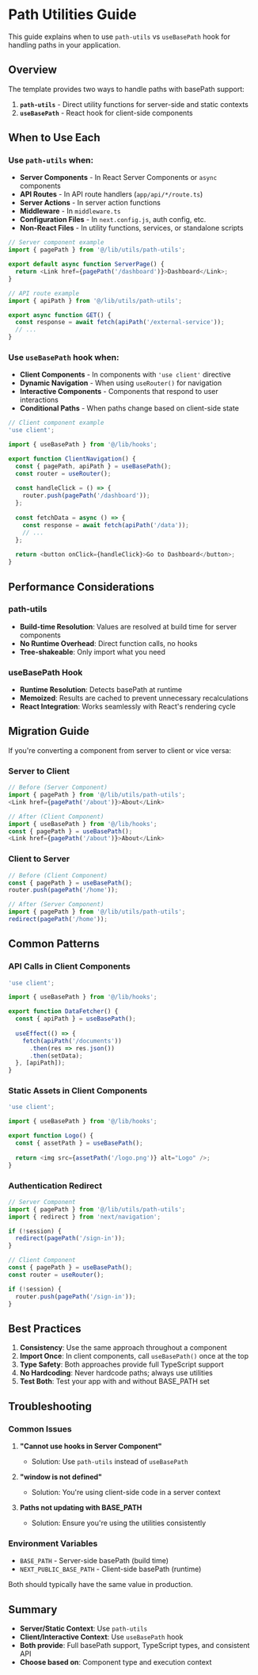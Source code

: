# Path Utilities Guide

This guide explains when to use `path-utils` vs `useBasePath` hook for handling paths in your application.

## Overview

The template provides two ways to handle paths with basePath support:

1. **`path-utils`** - Direct utility functions for server-side and static contexts
2. **`useBasePath`** - React hook for client-side components

## When to Use Each

### Use `path-utils` when:

- **Server Components** - In React Server Components or `async` components
- **API Routes** - In API route handlers (`app/api/*/route.ts`)
- **Server Actions** - In server action functions
- **Middleware** - In `middleware.ts`
- **Configuration Files** - In `next.config.js`, auth config, etc.
- **Non-React Files** - In utility functions, services, or standalone scripts

```typescript
// Server component example
import { pagePath } from '@/lib/utils/path-utils';

export default async function ServerPage() {
  return <Link href={pagePath('/dashboard')}>Dashboard</Link>;
}

// API route example
import { apiPath } from '@/lib/utils/path-utils';

export async function GET() {
  const response = await fetch(apiPath('/external-service'));
  // ...
}
```

### Use `useBasePath` hook when:

- **Client Components** - In components with `'use client'` directive
- **Dynamic Navigation** - When using `useRouter()` for navigation
- **Interactive Components** - Components that respond to user interactions
- **Conditional Paths** - When paths change based on client-side state

```typescript
// Client component example
'use client';

import { useBasePath } from '@/lib/hooks';

export function ClientNavigation() {
  const { pagePath, apiPath } = useBasePath();
  const router = useRouter();
  
  const handleClick = () => {
    router.push(pagePath('/dashboard'));
  };
  
  const fetchData = async () => {
    const response = await fetch(apiPath('/data'));
    // ...
  };
  
  return <button onClick={handleClick}>Go to Dashboard</button>;
}
```

## Performance Considerations

### path-utils
- **Build-time Resolution**: Values are resolved at build time for server components
- **No Runtime Overhead**: Direct function calls, no hooks
- **Tree-shakeable**: Only import what you need

### useBasePath Hook
- **Runtime Resolution**: Detects basePath at runtime
- **Memoized**: Results are cached to prevent unnecessary recalculations
- **React Integration**: Works seamlessly with React's rendering cycle

## Migration Guide

If you're converting a component from server to client or vice versa:

### Server to Client
```typescript
// Before (Server Component)
import { pagePath } from '@/lib/utils/path-utils';
<Link href={pagePath('/about')}>About</Link>

// After (Client Component)
import { useBasePath } from '@/lib/hooks';
const { pagePath } = useBasePath();
<Link href={pagePath('/about')}>About</Link>
```

### Client to Server
```typescript
// Before (Client Component)
const { pagePath } = useBasePath();
router.push(pagePath('/home'));

// After (Server Component)
import { pagePath } from '@/lib/utils/path-utils';
redirect(pagePath('/home'));
```

## Common Patterns

### API Calls in Client Components
```typescript
'use client';

import { useBasePath } from '@/lib/hooks';

export function DataFetcher() {
  const { apiPath } = useBasePath();
  
  useEffect(() => {
    fetch(apiPath('/documents'))
      .then(res => res.json())
      .then(setData);
  }, [apiPath]);
}
```

### Static Assets in Client Components
```typescript
'use client';

import { useBasePath } from '@/lib/hooks';

export function Logo() {
  const { assetPath } = useBasePath();
  
  return <img src={assetPath('/logo.png')} alt="Logo" />;
}
```

### Authentication Redirect
```typescript
// Server Component
import { pagePath } from '@/lib/utils/path-utils';
import { redirect } from 'next/navigation';

if (!session) {
  redirect(pagePath('/sign-in'));
}

// Client Component
const { pagePath } = useBasePath();
const router = useRouter();

if (!session) {
  router.push(pagePath('/sign-in'));
}
```

## Best Practices

1. **Consistency**: Use the same approach throughout a component
2. **Import Once**: In client components, call `useBasePath()` once at the top
3. **Type Safety**: Both approaches provide full TypeScript support
4. **No Hardcoding**: Never hardcode paths; always use utilities
5. **Test Both**: Test your app with and without BASE_PATH set

## Troubleshooting

### Common Issues

1. **"Cannot use hooks in Server Component"**
   - Solution: Use `path-utils` instead of `useBasePath`

2. **"window is not defined"**
   - Solution: You're using client-side code in a server context

3. **Paths not updating with BASE_PATH**
   - Solution: Ensure you're using the utilities consistently

### Environment Variables

- `BASE_PATH` - Server-side basePath (build time)
- `NEXT_PUBLIC_BASE_PATH` - Client-side basePath (runtime)

Both should typically have the same value in production.

## Summary

- **Server/Static Context**: Use `path-utils`
- **Client/Interactive Context**: Use `useBasePath` hook
- **Both provide**: Full basePath support, TypeScript types, and consistent API
- **Choose based on**: Component type and execution context